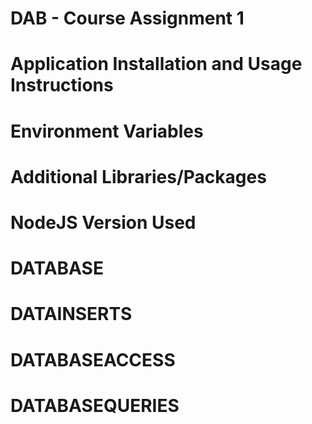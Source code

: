 # DAB - Course Assignment 1
# Application Installation and Usage Instructions


# Environment Variables


# Additional Libraries/Packages


# NodeJS Version Used


# DATABASE


# DATAINSERTS


# DATABASEACCESS


# DATABASEQUERIES
